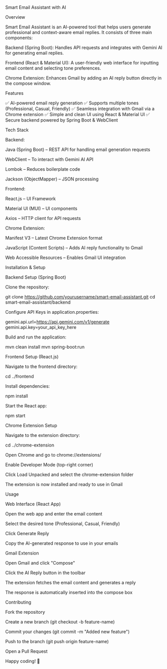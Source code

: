 Smart Email Assistant with AI

Overview

Smart Email Assistant is an AI-powered tool that helps users generate professional and context-aware email replies. It consists of three main components:

Backend (Spring Boot): Handles API requests and integrates with Gemini AI for generating email replies.

Frontend (React & Material UI): A user-friendly web interface for inputting email content and selecting tone preferences.

Chrome Extension: Enhances Gmail by adding an AI reply button directly in the compose window.

Features

✅ AI-powered email reply generation
✅ Supports multiple tones (Professional, Casual, Friendly)
✅ Seamless integration with Gmail via a Chrome extension
✅ Simple and clean UI using React & Material UI
✅ Secure backend powered by Spring Boot & WebClient

Tech Stack

Backend:

Java (Spring Boot) – REST API for handling email generation requests

WebClient – To interact with Gemini AI API

Lombok – Reduces boilerplate code

Jackson (ObjectMapper) – JSON processing

Frontend:

React.js – UI Framework

Material UI (MUI) – UI components

Axios – HTTP client for API requests

Chrome Extension:

Manifest V3 – Latest Chrome Extension format

JavaScript (Content Scripts) – Adds AI reply functionality to Gmail

Web Accessible Resources – Enables Gmail UI integration

Installation & Setup

Backend Setup (Spring Boot)

Clone the repository:

git clone https://github.com/yourusername/smart-email-assistant.git
cd smart-email-assistant/backend

Configure API Keys in application.properties:

gemini.api.url=https://api.gemini.com/v1/generate
gemini.api.key=your_api_key_here

Build and run the application:

mvn clean install
mvn spring-boot:run

Frontend Setup (React.js)

Navigate to the frontend directory:

cd ../frontend

Install dependencies:

npm install

Start the React app:

npm start

Chrome Extension Setup

Navigate to the extension directory:

cd ../chrome-extension

Open Chrome and go to chrome://extensions/

Enable Developer Mode (top-right corner)

Click Load Unpacked and select the chrome-extension folder

The extension is now installed and ready to use in Gmail

Usage

Web Interface (React App)

Open the web app and enter the email content

Select the desired tone (Professional, Casual, Friendly)

Click Generate Reply

Copy the AI-generated response to use in your emails

Gmail Extension

Open Gmail and click "Compose"

Click the AI Reply button in the toolbar

The extension fetches the email content and generates a reply

The response is automatically inserted into the compose box

Contributing

Fork the repository

Create a new branch (git checkout -b feature-name)

Commit your changes (git commit -m "Added new feature")

Push to the branch (git push origin feature-name)

Open a Pull Request


Happy coding! 🚀
